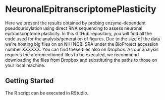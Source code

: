 # NeuronalEpitranscriptomePlasticity

Here we present the results obtained by probing enzyme-dependent pseudouridylation using direct RNA sequencing to assess neuronal epitranscriptome plasticity.
In this GitHub repository, you will find all the code used for the analysis/generation of figures. Due to the size of the data we're hosting big files on on NIH NCBI SRA under the BioProject accession number XXXXXX. You can find these files also on Dropbox. As our analysis requires the aforementioned files to be executed, we recommend downloading the files from Dropbox and substituting the paths to those on your local machine. 

## Getting Started

The R script can be executed in RStudio.
